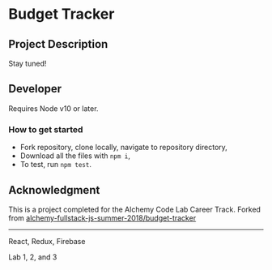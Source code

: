# Budget Tracker

## Project Description
Stay tuned!

## Developer
Requires Node v10 or later.

### How to get started
* Fork repository, clone locally, navigate to repository directory,
* Download all the files with `npm i`,
* To test, run `npm test`. 


## Acknowledgment 
This is a project completed for the Alchemy Code Lab Career Track.
Forked from [alchemy-fullstack-js-summer-2018/budget-tracker](https://github.com/alchemy-fullstack-js-summer-2018/budget-tracker)

----------------
React, Redux, Firebase 

Lab 1, 2, and 3